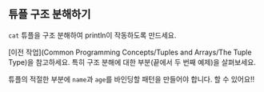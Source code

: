 ## 튜플 구조 분해하기

`cat` 튜플을 구조 분해하여 println이 작동하도록 만드세요.

<div class="hint">

  [이전 작업](Common Programming Concepts/Tuples and Arrays/The Tuple Type)을 참고하세요. 특히 구조 분해에 대한 부분(끝에서 두 번째 예제)을 살펴보세요.

  튜플의 적절한 부분에 `name`과 `age`를 바인딩할 패턴을 만들어야 합니다. 할 수 있어요!!
</div>
